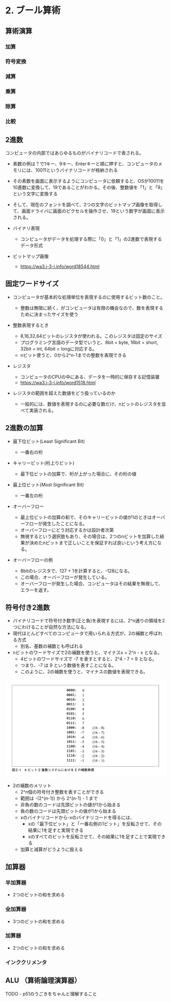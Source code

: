 # 2. ブール算術

## 算術演算

### 加算

### 符号変換

### 減算

### 乗算

### 除算

### 比較

## 2進数

コンピュータの内部ではあらゆるものがバイナリコードで表される。  
- 素数の例は？で1キー、9キー、Enterキーと順に押すと、コンピュータのメモリには、10011というバイナリコードが格納される  
- その素数を画面に表示するようにコンピュータに依頼すると、OSが10011を10進数に変換して、19であることがわかる。その後、整数値を「1」と「9」という文字に変換する
- そして、現在のフォントを調べて、2つの文字のビットマップ画像を取得して、画面ドライバに画面のピクセルを操作させ、19という数字が画面に表示される。

- バイナリ表現
  - コンピュータがデータを処理する際に「0」と「1」の2進数で表現するデータ形式

- ビットマップ画像
    - https://wa3.i-3-i.info/word18544.html

## 固定ワードサイズ

- コンピュータが基本的な処理単位を表現するのに使用するビット数のこと。
    - 整数は無限に続く、がコンピュータは有限の機会なので、数を表現するために決まったサイズを使う
- 整数表現するとき
    - 8,16,32,64ビットのレジスタが使われる。このレジスタは固定のサイズ
    - プログラミング言語のデータ型でいうと、8bit = byte, 16bit = short, 32bit = int, 64bit = longに対応する。
    - nビット使うと、0から2^n-1までの整数を表現できる

- レジスタ
    - コンピュータのCPUの中にある、データを一時的に保存する記憶装置
    - https://wa3.i-3-i.info/word1518.html

- レジスタの範囲を超えた数値をどう扱っているのか
    - 一般的には、数値を表現するのに必要な数だけ、nビットのレジスタを並べて実装される。

## 2進数の加算

- 最下位ビット(Least Significant Bit)
    - 一番右の桁
- キャリービット(桁上りビット)
    - 最下位ビットの加算で、桁が上がった場合に、その桁の値
- 最上位ビット(Most Significant Bit)
    - 一番左の桁

- オーバーフロー
    - 最上位ビットの加算の和で、そのキャリービットの値が1のときはオーバーフローが発生したことになる。
    - オーバーフローにどう対応するかは設計者次第
    - 無視するという選択肢もあり、その場合は、2つのnビットを加算した結果が決めたnビットまで正しいことを保証すれば良いという考え方になる。
- オーバーフローの例
    - 8bitのレジスタで、127 + 1を計算すると、-128になる。
    - この場合、オーバーフローが発生している。
    - オーバーフローが発生した場合、コンピュータはその結果を無視して、エラーを返す。

## 符号付き2進数

- バイナリコードで符号付き数字(正と負)を表現するには、2^n通りの領域を2つにわけることが自然な方法になる。
- 現代ほとんどすべてのコンピュータで用いられる方式が、2の補数と呼ばれる方式
  - 別名、基数の補数とも呼ばれる
- nビットのワードサイズで2の補数を使うと、マイナスx = 2^n - x となる。
  - 4ビットのワードサイズで -7 を表すとすると、2^4 - 7 = 9 となる。
  - つまり、-7 は 9 という数値を表すことになる。
  - このように、2の補数を使うと、マイナスの数値を表現できる。

![4ビットの2進数における2の補数表現](../img/radix-complement.png)

- 2の補数のメリット
    - 2^n個の符号付き整数を表すことができる
    - 範囲は -(2^(n-1)) から 2^(n-1) - 1 まで
    - 非負の数のコードは先頭ビットの値が1から始まる
    - 負の数のコードは先頭ビットの値が1から始まる
    - xのバイナリコードから-xのバイナリコードを得るには、
        - xの「最下位ビット」と「一番右側の1ビット」を反転させて、その結果に1を足すと実現できる
        - xのすべてのビットを反転させて、その結果に1を足すことで実現できる
    - 加算と減算がどうように扱える

## 加算器

### 半加算器
- 2つのビットの和を求める

### 全加算器
- 3つのビットの和を求める

### 加算器
- 2つのビットの和を求める

### インククリメンタ

## ALU （算術論理演算器）

TODO - p51のうごきをちゃんと理解すること

